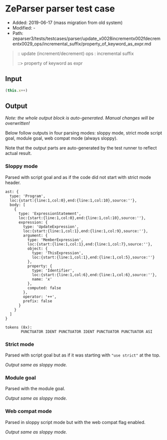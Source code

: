 # ZeParser parser test case

- Added: 2019-06-17 (mass migration from old system)
- Modified: -
- Path: zeparser3/tests/testcases/parser/update_x0028incrementx002fdecrementx0029_ops/incremental_suffix/property_of_keyword_as_expr.md

> :: update (increment/decrement) ops : incremental suffix
>
> ::> property of keyword as expr

## Input

`````js
(this.x++)
`````

## Output

_Note: the whole output block is auto-generated. Manual changes will be overwritten!_

Below follow outputs in four parsing modes: sloppy mode, strict mode script goal, module goal, web compat mode (always sloppy).

Note that the output parts are auto-generated by the test runner to reflect actual result.

### Sloppy mode

Parsed with script goal and as if the code did not start with strict mode header.

`````
ast: {
  type: 'Program',
  loc:{start:{line:1,col:0},end:{line:1,col:10},source:''},
  body: [
    {
      type: 'ExpressionStatement',
      loc:{start:{line:1,col:0},end:{line:1,col:10},source:''},
      expression: {
        type: 'UpdateExpression',
        loc:{start:{line:1,col:1},end:{line:1,col:9},source:''},
        argument: {
          type: 'MemberExpression',
          loc:{start:{line:1,col:1},end:{line:1,col:7},source:''},
          object: {
            type: 'ThisExpression',
            loc:{start:{line:1,col:1},end:{line:1,col:5},source:''}
          },
          property: {
            type: 'Identifier',
            loc:{start:{line:1,col:6},end:{line:1,col:6},source:''},
            name: 'x'
          },
          computed: false
        },
        operator: '++',
        prefix: false
      }
    }
  ]
}

tokens (8x):
       PUNCTUATOR IDENT PUNCTUATOR IDENT PUNCTUATOR PUNCTUATOR ASI
`````

### Strict mode

Parsed with script goal but as if it was starting with `"use strict"` at the top.

_Output same as sloppy mode._

### Module goal

Parsed with the module goal.

_Output same as sloppy mode._

### Web compat mode

Parsed in sloppy script mode but with the web compat flag enabled.

_Output same as sloppy mode._
